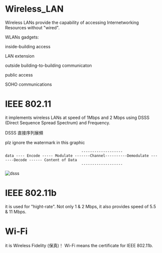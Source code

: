 # Wireless_LAN

Wireless LANs provide the capability of accessing Internetworking Resources without "wired".

WLANs gadgets:

inside-building access

LAN extension

outside building-to-building communicaton

public access

SOHO communications

# IEEE 802.11

it implements wireless LANs at speed of 1Mbps and 2 Mbps using DSSS (Direct Sequence Spread Spectrum) and Frequency.

DSSS 直接序列展頻

plz ignore the watermark in this graphic

                                       -------------------
    data ---- Encode ----- Modulate -------Channel----------Demodulate -------Decode ------ Content of Data
                                       -------------------
    


![dsss](https://www.researchgate.net/profile/Jong_Kim14/publication/264143595/figure/fig5/AS:392396958388229@1470566133265/Watermarked-direct-sequence-spread-spectrum-DSSS-system-model-PN-pseudonoise.png)

# IEEE 802.11b 

it is used for "hight-rate". Not only 1 & 2 Mbps, it also provides speed of 5.5 & 11 Mbps.

# Wi-Fi

it is Wireless Fidelity (保真)！ Wi-Fi means the certificate for IEEE 802.11b.
